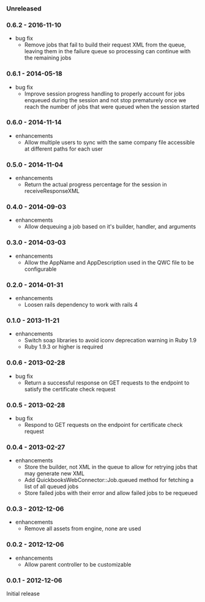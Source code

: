 ### Unreleased

### 0.6.2 - 2016-11-10

* bug fix
  * Remove jobs that fail to build their request XML from the queue, leaving them in the failure queue so processing can continue with the remaining jobs

### 0.6.1 - 2014-05-18

* bug fix
  * Improve session progress handling to properly account for jobs enqueued during the session and not stop prematurely once we reach the number of jobs that were queued when the session started

### 0.6.0 - 2014-11-14

* enhancements
  * Allow multiple users to sync with the same company file accessible at different paths for each user

### 0.5.0 - 2014-11-04

* enhancements
  * Return the actual progress percentage for the session in receiveResponseXML

### 0.4.0 - 2014-09-03

* enhancements
  * Allow dequeuing a job based on it's builder, handler, and arguments

### 0.3.0 - 2014-03-03

* enhancements
  * Allow the AppName and AppDescription used in the QWC file to be configurable

### 0.2.0 - 2014-01-31

* enhancements
  * Loosen rails dependency to work with rails 4

### 0.1.0 - 2013-11-21

* enhancements
  * Switch soap libraries to avoid iconv deprecation warning in Ruby 1.9
  * Ruby 1.9.3 or higher is required

### 0.0.6 - 2013-02-28

* bug fix
  * Return a successful response on GET requests to the endpoint to satisfy the certificate check request

### 0.0.5 - 2013-02-28

* bug fix
  * Respond to GET requests on the endpoint for certificate check request

### 0.0.4 - 2013-02-27

* enhancements
  * Store the builder, not XML in the queue to allow for retrying jobs that may generate new XML
  * Add QuickbooksWebConnector::Job.queued method for fetching a list of all queued jobs
  * Store failed jobs with their error and allow failed jobs to be requeued

### 0.0.3 - 2012-12-06

* enhancements
  * Remove all assets from engine, none are used

### 0.0.2 - 2012-12-06

* enhancements
  * Allow parent controller to be customizable

### 0.0.1 - 2012-12-06

Initial release
